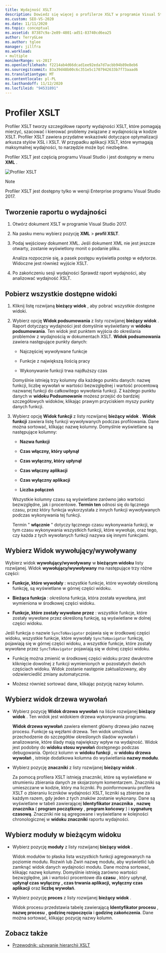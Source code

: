 ```yaml
---
title: Wydajność XSLT
description: Dowiedz się więcej o profilerze XSLT w programie Visual Studio, który tworzy szczegółowe raporty wydajności XSLT ułatwiające optymalizację wydajności kodu XSLT.
ms.custom: SEO-VS-2020
ms.date: 11/11/2020
ms.topic: conceptual
ms.assetid: 87387c9a-2e89-4801-ad51-83740cd6ea25
author: TerryGLee
ms.author: tglee
manager: jillfra
ms.workload:
- multiple
monikerRange: vs-2017
ms.openlocfilehash: f2214ab4d66dcad1ee92eda7d7acbb94b89e8eb6
ms.sourcegitcommit: 83a39d48b00c6c351e5c1707942633b7f73aaad6
ms.translationtype: MT
ms.contentlocale: pl-PL
ms.lasthandoff: 11/12/2020
ms.locfileid: "94531891"
---
```

# <a name="the-xslt-profiler"></a>Profiler XSLT

Profiler XSLT tworzy szczegółowe raporty wydajności XSLT, które pomagają mierzyć, szacować i kierować problemy związane z wydajnością w kodzie XSLT. Profiler XSLT zawiera przydatne wskazówki dotyczące optymalizacji arkusza stylów XSL i XSLT. W przypadku aplikacji XSLT, które wymagają maksymalnej wydajności, to narzędzie może być niezbędne.

Profiler XSLT jest częścią programu Visual Studio i jest dostępny w menu **XML** .

![Profiler XSLT](../xml-tools/media/profile-xslt-menu.png "Zrzut ekranu przedstawiający elementy menu XML w programie Visual Studio 2017")

> [!NOTE]
> Profiler XSLT jest dostępny tylko w wersji Enterprise programu Visual Studio 2017.

## <a name="create-a-performance-report"></a>Tworzenie raportu o wydajności

1. Otwórz dokument XSLT w programie Visual Studio 2017.

2. Na pasku menu wybierz pozycję **XML**  >  **profil XSLT**.

3. Podaj wejściowy dokument XML. Jeśli dokument XML nie jest jeszcze otwarty, zostanie wyświetlony monit o podanie pliku.

   Analiza rozpocznie się, a pasek postępu wyświetla postęp w edytorze. Widoczne jest również wyjście XSLT.

4. Po zakończeniu sesji wydajności Sprawdź raport wydajności, aby analizować wydajność XSLT.

## <a name="get-all-available-views"></a>Pobierz wszystkie dostępne widoki

1. Kliknij listę rozwijaną **bieżący widok** , aby pobrać wszystkie dostępne widoki.

2. Wybierz opcję **Widok podsumowania** z listy rozwijanej **bieżący widok** . Raport dotyczący wydajności jest domyślnie wyświetlany w **widoku podsumowania**. Ten widok jest punktem wyjścia do określania problemów z wydajnością w dokumentach XSLT. **Widok podsumowania** zawiera następujące punkty danych:

   - Najczęściej wywoływane funkcje

   - Funkcje z największą ilością pracy

   - Wykonywanie funkcji trwa najdłuższy czas

   Domyślnie istnieją trzy kolumny dla każdego punktu danych: nazwę funkcji, liczbę wywołań w wartości bezwzględnej i wartość procentową nazwanej funkcji do całkowitego wywołania funkcji. Z każdego punktu danych w **widoku Podsumowanie** możesz przejść do bardziej szczegółowych widoków, klikając prawym przyciskiem myszy punkty danych funkcji.

3. Wybierz opcję **Widok funkcji** z listy rozwijanej **bieżący widok** . **Widok funkcji** zawiera listę funkcji wywoływanych podczas profilowania. Dane można sortować, klikając nazwę kolumny. Domyślnie wyświetlane są następujące kolumny:

    - **Nazwa funkcji**

    - **Czas włączny, który upłynął**

    - **Czas wyłączny, który upłynął**

    - **Czas włączny aplikacji**

    - **Czas wyłączny aplikacji**

    - **Liczba połączeń**

   Wszystkie kolumny czasu są wyświetlane zarówno jako wartości bezwzględne, jak i procentowe. **Termin ten** odnosi się do łącznego czasu, przez który funkcja wykorzystała z innych funkcji wywoływanych podczas wykonywania tej funkcji.

   Termin " **włącznie** " dotyczy łącznego czasu wykonywania funkcji, w tym czasu wykonywania wszystkich funkcji, które wywołuje, oraz tego, czy każda z tych wywołanych funkcji nazywa się innymi funkcjami.

## <a name="select-callercallee-view"></a>Wybierz Widok wywołujący/wywoływany

Wybierz widok **wywołujący/wywoływany** w **bieżącym widoku** listy rozwijanej. Widok **wywołujący/wywoływany** ma następujące trzy różne części:

- **Funkcje, które wywołały** : wszystkie funkcje, które wywołały określoną funkcję, są wyświetlane w górnej części widoku.

- **Bieżąca funkcja** : określona funkcja, która została wywołana, jest wymieniona w środkowej części widoku.

- **Funkcje, które zostały wywołane przez** : wszystkie funkcje, które zostały wywołane przez określoną funkcję, są wyświetlane w dolnej części widoku.

Jeśli funkcja o nazwie `SyncToNavigator` pojawia się w środkowej części widoku, wszystkie funkcje, które wywołały `SyncToNavigator` funkcję, pojawiają się w górnej części widoku, a wszystkie funkcje, które zostały wywołane przez `SyncToNavigator` pojawiają się w dolnej części widoku.

- Funkcję można zmienić w środkowej części widoku przez dwukrotne kliknięcie dowolnej z funkcji wymienionych w pozostałych dwóch częściach widoku. Widok zostanie następnie zaktualizowany, aby odzwierciedlić zmiany automatycznie.

- Możesz również sortować dane, klikając pozycję nazwy kolumn.

## <a name="select-call-tree-view"></a>Wybierz widok drzewa wywołań

- Wybierz pozycję **Widok drzewa wywołań** na liście rozwijanej **bieżący widok** . Ten widok jest widokiem drzewa wykonywania programu.

   **Widok drzewa wywołań** zawiera element główny drzewa jako nazwę procesu. Funkcje są węzłami drzewa. Ten widok umożliwia przechodzenie do szczegółów określonych śladów wywołań i analizowanie, które ślady mają największy wpływ na wydajność. Widok jest podobny do **widoku stosu wywołań** dostępnego podczas debugowania. Oprócz kolumn w **widoku funkcji** , w **widoku drzewa wywołań** , istnieje dodatkowa kolumna do wyświetlania **nazwy modułu**.

- Wybierz pozycję **znaczniki** z listy rozwijanej **bieżący widok** .

   Za pomocą profilera XSLT istnieją znaczniki, które są wyświetlane w strumieniu zbierania danych ze skojarzonym komentarzem. Znaczniki są umieszczane w kodzie, który ma liczniki. Po poinformowaniu profilera XSLT o zbieraniu liczników wydajności XSLT, liczniki są zbierane za każdym razem, gdy jeden z tych znaków zostanie wykonany. Dane są wyświetlane w tabeli zawierającej **Identyfikator znacznika** , **nazwę znacznika** ( **program początkowy** , **program końcowy** ) i **sygnaturę czasową**. Znaczniki nie są agregowane i wyświetlane w kolejności chronologicznej w **widoku znaczniki** raportu wydajności.

## <a name="select-modules-in-the-current-view"></a>Wybierz moduły w bieżącym widoku

- Wybierz pozycję **moduły** z listy rozwijanej **bieżący widok** .

   Widok modułów to płaska lista wszystkich funkcji agregowanych na poziomie modułu. Rozwiń lub Zwiń nazwę modułu, aby wyświetlić lub zamknąć widok danych wydajności modułu. Dane można sortować, klikając nazwę kolumny. Domyślnie istnieją zarówno wartości bezwzględne, jak i wartości procentowe dla **czasu** , który upłynął, **upłynął czas wyłączny** **, czas trwania aplikacji,** **wyłączny czas aplikacji** oraz **liczbę wywołań**.

- Wybierz pozycję **proces** z listy rozwijanej **bieżący widok** .

   Widok procesu przedstawia tabelę zawierającą **Identyfikator procesu** , **nazwę procesu** , **godzinę rozpoczęcia** i **godzinę zakończenia**. Dane można sortować, klikając pozycję nazwy kolumn.

## <a name="see-also"></a>Zobacz także

- [Przewodnik: używanie hierarchii XSLT](../xml-tools/walkthrough-using-xslt-hierarchy.md)
